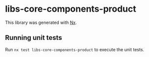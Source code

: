 # libs-core-components-product

This library was generated with [Nx](https://nx.dev).

## Running unit tests

Run `nx test libs-core-components-product` to execute the unit tests.
